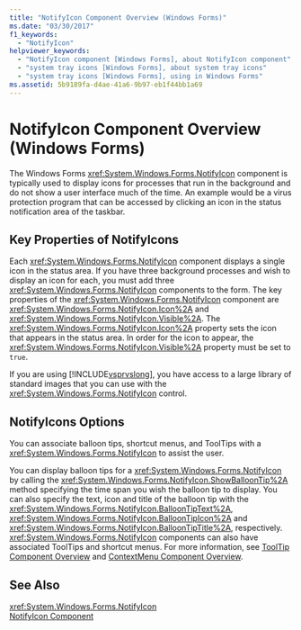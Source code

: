 ```yaml
---
title: "NotifyIcon Component Overview (Windows Forms)"
ms.date: "03/30/2017"
f1_keywords: 
  - "NotifyIcon"
helpviewer_keywords: 
  - "NotifyIcon component [Windows Forms], about NotifyIcon component"
  - "system tray icons [Windows Forms], about system tray icons"
  - "system tray icons [Windows Forms], using in Windows Forms"
ms.assetid: 5b9189fa-d4ae-41a6-9b97-eb1f44bb1a69
---
```

# NotifyIcon Component Overview (Windows Forms)
The Windows Forms <xref:System.Windows.Forms.NotifyIcon> component is typically used to display icons for processes that run in the background and do not show a user interface much of the time. An example would be a virus protection program that can be accessed by clicking an icon in the status notification area of the taskbar.  
  
## Key Properties of NotifyIcons  
 Each <xref:System.Windows.Forms.NotifyIcon> component displays a single icon in the status area. If you have three background processes and wish to display an icon for each, you must add three <xref:System.Windows.Forms.NotifyIcon> components to the form. The key properties of the <xref:System.Windows.Forms.NotifyIcon> component are <xref:System.Windows.Forms.NotifyIcon.Icon%2A> and <xref:System.Windows.Forms.NotifyIcon.Visible%2A>. The <xref:System.Windows.Forms.NotifyIcon.Icon%2A> property sets the icon that appears in the status area. In order for the icon to appear, the <xref:System.Windows.Forms.NotifyIcon.Visible%2A> property must be set to `true`.  
  
 If you are using [!INCLUDE[vsprvslong](../../../../includes/vsprvslong-md.md)], you have access to a large library of standard images that you can use with the <xref:System.Windows.Forms.NotifyIcon> control.  
  
## NotifyIcons Options  
 You can associate balloon tips, shortcut menus, and ToolTips with a <xref:System.Windows.Forms.NotifyIcon> to assist the user.  
  
 You can display balloon tips for a <xref:System.Windows.Forms.NotifyIcon> by calling the <xref:System.Windows.Forms.NotifyIcon.ShowBalloonTip%2A> method specifying the time span you wish the balloon tip to display. You can also specify the text, icon and title of the balloon tip with the <xref:System.Windows.Forms.NotifyIcon.BalloonTipText%2A>, <xref:System.Windows.Forms.NotifyIcon.BalloonTipIcon%2A> and <xref:System.Windows.Forms.NotifyIcon.BalloonTipTitle%2A>, respectively. <xref:System.Windows.Forms.NotifyIcon> components can also have associated ToolTips and shortcut menus. For more information, see [ToolTip Component Overview](../../../../docs/framework/winforms/controls/tooltip-component-overview-windows-forms.md) and [ContextMenu Component Overview](../../../../docs/framework/winforms/controls/contextmenu-component-overview-windows-forms.md).  
  
## See Also  
 <xref:System.Windows.Forms.NotifyIcon>  
 [NotifyIcon Component](../../../../docs/framework/winforms/controls/notifyicon-component-windows-forms.md)
